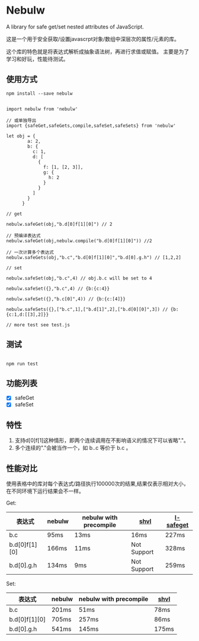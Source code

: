 # Nebulw

A library for safe get/set nested attributes of JavaScript.

这是一个用于安全获取/设置javascrpt对象/数组中深层次的属性/元素的库。

这个库的特色就是将表达式解析成抽象语法树，再进行求值或赋值。
主要是为了学习和好玩，性能待测试。

## 使用方式

```
npm install --save nebulw
```

```

import nebulw from 'nebulw'

// 或单独导出
import {safeGet,safeGets,compile,safeSet,safeSets} from 'nebulw'

let obj = {
        a: 2,
        b: {
          c: 1,
          d: [
            {
              f: [1, [2, 3]],
              g: {
                h: 2
              }
            }
          ]
        }
      }

// get

nebulw.safeGet(obj,"b.d[0]f[1][0]") // 2

// 预编译表达式
nebulw.safeGet(obj,nebulw.compile("b.d[0]f[1][0]")) //2

// 一次计算多个表达式
nebulw.safeGets(obj,"b.c","b.d[0]f[1][0]","b.d[0].g.h") // [1,2,2]

// set

nebulw.safeSet(obj,"b.c",4) // obj.b.c will be set to 4

nebulw.safeSet({},"b.c",4) // {b:{c:4}}

nebulw.safeSet({},"b.c[0]",4)) // {b:{c:[4]}}

nebulw.safeSets({},["b.c",1],["b.d[1]",2],["b.d[0][0]",3]) // {b:{c:1,d:[[3],2]}}

// more test see test.js

```

## 测试

```

npm run test

```

## 功能列表

- [X] safeGet
- [X] safeSet

## 特性

1. 支持d[0]f[1]这种情形，即两个连续调用在不影响语义的情况下可以省略"."。
2. 多个连续的"."会被当作一个，如 b..c 等价于 b.c 。

## 性能对比

使用表格中的库对每个表达式/路径执行100000次的结果,结果仅表示相对大小，在不同环境下运行结果会不一样。

Get:

|表达式|nebulw|nebulw with precompile|[shvl](https://github.com/robinvdvleuten/shvl)|[l-safeget](https://github.com/julyL/safeGethttps://github.com/julyL/safeGet)|
|-|-|-|-|-|
|b.c|95ms|13ms|16ms|227ms|
|b.d[0]f[1][0]|166ms|11ms|Not Support|328ms|
|b.d[0].g.h|134ms|9ms|Not Support|259ms|

Set:

|表达式|nebulw|nebulw with precompile|[shvl](https://github.com/robinvdvleuten/shvl)
|-|-|-|-|
|b.c|201ms|51ms|78ms|
|b.d[0]f[1][0]|705ms|257ms|86ms|
|b.d[0].g.h|541ms|145ms|175ms|